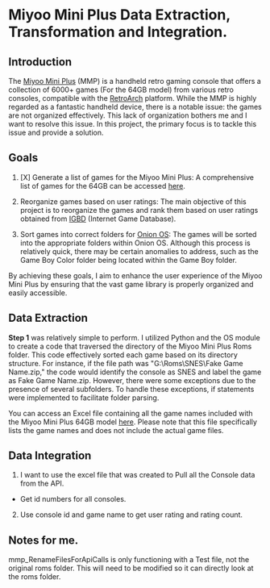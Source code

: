 # Miyoo Mini Plus Data Extraction, Transformation and Integration.
## Introduction
The [Miyoo Mini Plus](https://www.keepretro.com/products/miyoo-mini-plus) (MMP) is a handheld retro gaming console that offers a collection of 6000+ games (For the 64GB model) from various retro consoles, compatible with the [RetroArch](https://www.retroarch.com/) platform. While the MMP is highly regarded as a fantastic handheld device, there is a notable issue: the games are not organized effectively. This lack of organization bothers me and I want to resolve this issue. In this project, the primary focus is to tackle this issue and provide a solution.

## Goals

1) [X] Generate a list of games for the Miyoo Mini Plus:
A comprehensive list of games for the 64GB can be accessed [here](https://view.officeapps.live.com/op/view.aspx?src=https%3A%2F%2Fraw.githubusercontent.com%2FPaul-M-K%2FmmpDataExtraction%2Fmaster%2Fparsed_data.xlsx&wdOrigin=BROWSELINK).

2) Reorganize games based on user ratings:
The main objective of this project is to reorganize the games and rank them based on user ratings obtained from [IGBD](https://www.igdb.com/) (Internet Game Database).

3) Sort games into correct folders for [Onion OS](https://github.com/OnionUI/Onion):
The games will be sorted into the appropriate folders within Onion OS. Although this process is relatively quick, there may be certain anomalies to address, such as the Game Boy Color folder being located within the Game Boy folder.

By achieving these goals, I aim to enhance the user experience of the Miyoo Mini Plus by ensuring that the vast game library is properly organized and easily accessible.

## Data Extraction
**Step 1** was relatively simple to perform. I utilized Python and the OS module to create a code that traversed the directory of the Miyoo Mini Plus Roms folder. This code effectively sorted each game based on its directory structure. For instance, if the file path was "G:\Roms\SNES\Fake Game Name.zip," the code would identify the console as SNES and label the game as Fake Game Name.zip. However, there were some exceptions due to the presence of several subfolders. To handle these exceptions, if statements were implemented to facilitate folder parsing.

You can access an Excel file containing all the game names included with the Miyoo Mini Plus 64GB model [here](https://view.officeapps.live.com/op/view.aspx?src=https%3A%2F%2Fraw.githubusercontent.com%2FPaul-M-K%2FmmpDataExtraction%2Fmaster%2Fparsed_data.xlsx&wdOrigin=BROWSELINK). Please note that this file specifically lists the game names and does not include the actual game files.

## Data Integration
1) I want to use the excel file that was created to Pull all the Console data from the API. 
- Get id numbers for all consoles.
2) Use console id and game name to get user rating and rating count. 


## Notes for me.

mmp_RenameFilesForApiCalls is only functioning with a Test file, not the original roms folder. This will need to be modified so it can directly look at the roms folder. 
